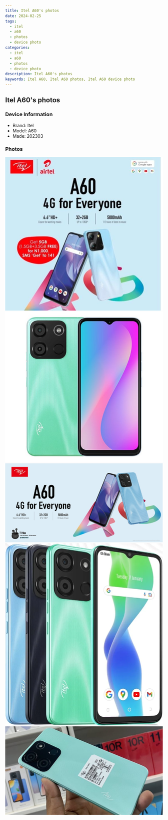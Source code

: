 ```yaml
---
title: Itel A60's photos
date: 2024-02-25
tags: 
  - itel
  - a60
  - photos
  - device photo
categories: 
  - itel
  - a60
  - photos
  - device photo
description: Itel A60's photos
keywords: Itel A60, Itel A60 photos, Itel A60 device photo
---
```


## Itel A60's photos

### Device Information

- Brand: Itel
- Model: A60
- Made: 202303

### Photos

![/images/best-assets/devices/itel/itel-a60/1.jpg](/images/best-assets/devices/itel/itel-a60/1.jpg)
![/images/best-assets/devices/itel/itel-a60/2.jpg](/images/best-assets/devices/itel/itel-a60/2.jpg)
![/images/best-assets/devices/itel/itel-a60/3.jpg](/images/best-assets/devices/itel/itel-a60/3.jpg)
![/images/best-assets/devices/itel/itel-a60/4.jpg](/images/best-assets/devices/itel/itel-a60/4.jpg)
![/images/best-assets/devices/itel/itel-a60/5.jpg](/images/best-assets/devices/itel/itel-a60/5.jpg)
